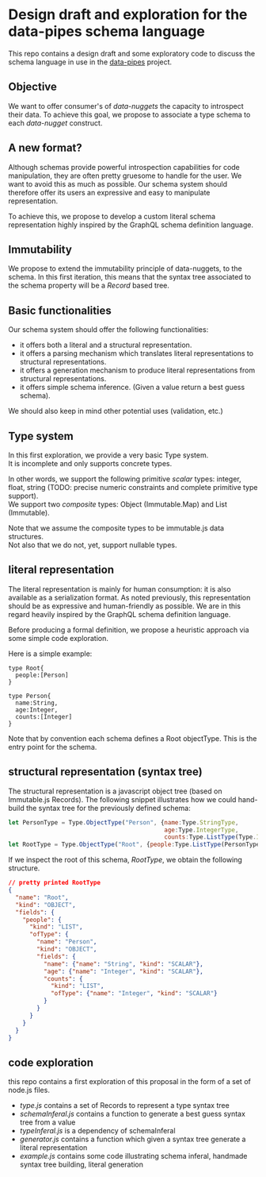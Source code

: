 # Design draft and exploration for the **data-pipes** schema language

This repo contains a design draft and some exploratory code to discuss the schema language in use in the [data-pipes](https://github.com/olange/data-pipes) project.

## Objective
We want to offer consumer's of *data-nuggets* the capacity to introspect their data.
To achieve this goal, we propose to associate a type schema to each *data-nugget* construct.

## A new format?

Although schemas provide powerful introspection capabilities for code manipulation, they are often pretty gruesome to handle for the user. We want to avoid this as much as possible. Our schema system should therefore offer its users an expressive and easy to manipulate representation.

To achieve this, we propose to develop a custom literal schema representation highly inspired by the GraphQL schema definition language.

## Immutability

We propose to extend the immutability principle of data-nuggets, to the schema. In this first iteration, this means that the syntax tree associated to the schema property will be a *Record* based tree.

## Basic functionalities

Our schema system should offer the following functionalities:

- it offers both a literal and a structural representation.
- it offers a parsing mechanism which translates literal representations to structural representations.
- it offers a generation mechanism to produce literal representations from structural representations.
- it offers simple schema inference. (Given a value return a best guess schema).

We should also keep in mind other potential uses (validation, etc.)

## Type system

In this first exploration, we provide a very basic Type system.  
It is incomplete and only supports concrete types.

In other words, we support the following primitive *scalar* types: integer, float, string (TODO: precise numeric constraints and complete primitive type support).  
We support two *composite* types: Object (Immutable.Map) and List<T> (Immutable).   

Note that we assume the composite types to be immutable.js data structures.  
Not also that we do not, yet, support nullable types.  

## literal representation

The literal representation is mainly for human consumption: it is also available as a serialization format. 
As noted previously, this representation should be as expressive and human-friendly as possible. 
We are in this regard heavily inspired by the GraphQL schema definition language.

Before producing a formal definition, we propose a heuristic approach via some simple code exploration.

Here is a simple example:
```
type Root{
  people:[Person]
}

type Person{
  name:String,
  age:Integer,
  counts:[Integer]
}
```

Note that by convention each schema defines a Root objectType. This is the entry point for the schema.

## structural representation (syntax tree)

The structural representation is a javascript object tree (based on Immutable.js Records).
The following snippet illustrates how we could hand-build the syntax tree for the previously defined schema:

```javascript
let PersonType = Type.ObjectType("Person", {name:Type.StringType,
                                            age:Type.IntegerType,
                                            counts:Type.ListType(Type.IntegerType)});
let RootType = Type.ObjectType("Root", {people:Type.ListType(PersonType)});

```

If we inspect the root of this schema, *RootType*, we obtain the following structure.

```json
// pretty printed RootType 
{
  "name": "Root",
  "kind": "OBJECT",
  "fields": {
    "people": {
      "kind": "LIST",
      "ofType": {
        "name": "Person",
        "kind": "OBJECT",
        "fields": {
          "name": {"name": "String", "kind": "SCALAR"},
          "age": {"name": "Integer", "kind": "SCALAR"},
          "counts": {
            "kind": "LIST",
            "ofType": {"name": "Integer", "kind": "SCALAR"}
          }
        }
      }
    }
  }
}
```

## code exploration

this repo contains a first exploration of this proposal in the form of a set of node.js files.
- *type.js* contains a set of Records to represent a type syntax tree
- *schemaInferal.js* contains a function to generate a best guess syntax tree from a value
- *typeInferal.js* is a dependency of schemaInferal
- *generator.js* contains a function which given a syntax tree generate a literal representation
- *example.js* contains some code illustrating schema inferal, handmade syntax tree building, literal generation